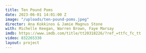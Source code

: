 ```yaml
---
title: Ten Pound Poms
date: 2023-06-01 14:01:00 Z
image: "/uploads/ten-pound-poms.jpeg"
director: Ana Kokkinos & Jamie Magnus Stone
with: Michelle Keegan, Warren Brown, Faye Marsay
imdb: https://www.imdb.com/title/tt20318226/?ref_=ttfc_fc_tt
video: 832265330
layout: project
---
```


